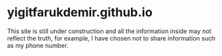 # yigitfarukdemir.github.io
This site is still under construction and all the information inside may not reflect the truth, for example, I have chosen not to share information such as my phone number.
